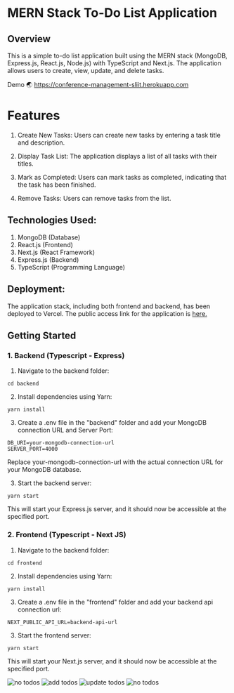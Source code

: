 # MERN Stack To-Do List Application

## Overview
This is a simple to-do list application built using the MERN stack (MongoDB, Express.js, React.js, Node.js) with TypeScript and Next.js. The application allows users to create, view, update, and delete tasks.

Demo :earth_asia: https://conference-management-sliit.herokuapp.com

# Features
1. Create New Tasks:
Users can create new tasks by entering a task title and description.

2. Display Task List:
The application displays a list of all tasks with their titles.

3. Mark as Completed:
Users can mark tasks as completed, indicating that the task has been finished.

4. Remove Tasks:
Users can remove tasks from the list.

## Technologies Used:

1. MongoDB (Database)
2. React.js (Frontend)
3. Next.js (React Framework)
4. Express.js (Backend)
5. TypeScript (Programming Language)

## Deployment:

The application stack, including both frontend and backend, has been deployed to Vercel.
The public access link for the application is [here.](https://mern-todo-app-texn.vercel.app/)

## Getting Started

### 1. Backend (Typescript - Express)

1. Navigate to the backend folder:

```
cd backend
```

2. Install dependencies using Yarn:

```
yarn install
```

3. Create a .env file in the "backend" folder and add your MongoDB connection URL and Server Port:

```
DB_URI=your-mongodb-connection-url
SERVER_PORT=4000
```

Replace your-mongodb-connection-url with the actual connection URL for your MongoDB database.

3. Start the backend server:

```
yarn start
```
This will start your Express.js server, and it should now be accessible at the specified port.


### 2. Frontend (Typescript - Next JS)

1. Navigate to the backend folder:

```
cd frontend
```

2. Install dependencies using Yarn:

```
yarn install
```

3. Create a .env file in the "frontend" folder and add your backend api connection url:

```
NEXT_PUBLIC_API_URL=backend-api-url
```

3. Start the frontend server:

```
yarn start
```
This will start your Next.js server, and it should now be accessible at the specified port.

![no todos](https://github.com/manukayasas99/Mern-Todo-App/blob/master/images/1-no-todos.png?raw=true)
![add todos](https://github.com/manukayasas99/Mern-Todo-App/blob/master/images/2-add-todo.png?raw=true)
![update todos](https://github.com/manukayasas99/Mern-Todo-App/blob/master/images/3-update-todo.png?raw=true)
![no todos](https://github.com/manukayasas99/Mern-Todo-App/blob/master/images/4-delete-todo.png?raw=true)
